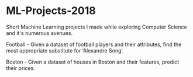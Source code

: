 # ML-Projects-2018
Short Machine Learning projects I made while exploring Computer Science and it's numerous avenues. 

Football - Given a dataset of football players and their attributes, find the most appropriate substitute for ‘Alexandre Song’.

Boston - Given a dataset of houses in Boston and their features, predict their prices. 

